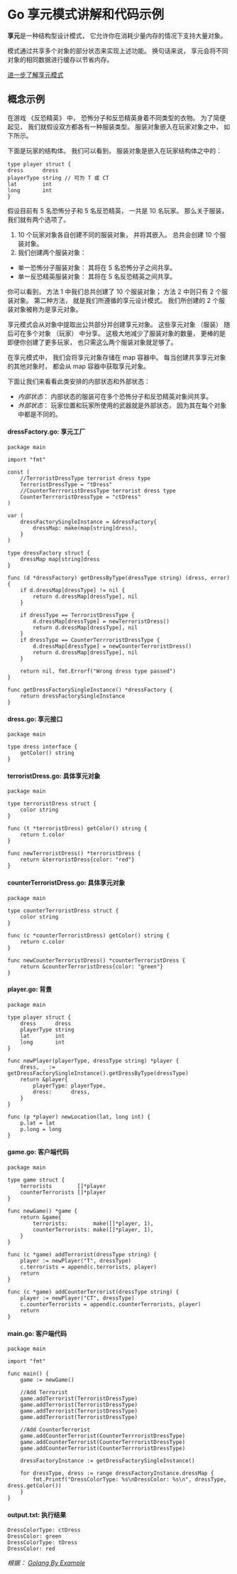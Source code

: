# Go **享元**模式讲解和代码示例

**享元**是一种结构型设计模式， 它允许你在消耗少量内存的情况下支持大量对象。

模式通过共享多个对象的部分状态来实现上述功能。 换句话来说， 享元会将不同对象的相同数据进行缓存以节省内存。

[ 进一步了解享元模式 ](https://refactoringguru.cn/design-patterns/flyweight)



## 概念示例

在游戏 《反恐精英》 中， 恐怖分子和反恐精英身着不同类型的衣物。 为了简便起见， 我们就假设双方都各有一种服装类型。 服装对象嵌入在玩家对象之中， 如下所示。

下面是玩家的结构体。 我们可以看到， 服装对象是嵌入在玩家结构体之中的：

```
type player struct {
dress      dress
playerType string // 可为 T 或 CT
lat        int
long       int
}
```

假设目前有 5 名恐怖分子和 5 名反恐精英， 一共是 10 名玩家。 那么关于服装， 我们就有两个选项了。

1. 10 个玩家对象各自创建不同的服装对象， 并将其嵌入。 总共会创建 10 个服装对象。
2. 我们创建两个服装对象：

- 单一恐怖分子服装对象： 其将在 5 名恐怖分子之间共享。
- 单一反恐精英服装对象： 其将在 5 名反恐精英之间共享。

你可以看到， 方法 1 中我们总共创建了 10 个服装对象； 方法 2 中则只有 2 个服装对象。 第二种方法， 就是我们所遵循的享元设计模式。 我们所创建的 2 个服装对象被称为是享元对象。

享元模式会从对象中提取出公共部分并创建享元对象。 这些享元对象 （服装） 随后可在多个对象 （玩家） 中分享。 这极大地减少了服装对象的数量， 更棒的是即便你创建了更多玩家， 也只需这么两个服装对象就足够了。

在享元模式中， 我们会将享元对象存储在 map 容器中。 每当创建共享享元对象的其他对象时， 都会从 map 容器中获取享元对象。

下面让我们来看看此类安排的内部状态和外部状态：

- *内部状态*： 内部状态的服装可在多个恐怖分子和反恐精英对象间共享。
- *外部状态*： 玩家位置和玩家所使用的武器就是外部状态， 因为其在每个对象中都是不同的。

####  **dressFactory.go:** 享元工厂

```
package main

import "fmt"

const (
    //TerroristDressType terrorist dress type
    TerroristDressType = "tDress"
    //CounterTerrroristDressType terrorist dress type
    CounterTerrroristDressType = "ctDress"
)

var (
    dressFactorySingleInstance = &dressFactory{
        dressMap: make(map[string]dress),
    }
)

type dressFactory struct {
    dressMap map[string]dress
}

func (d *dressFactory) getDressByType(dressType string) (dress, error) {
    if d.dressMap[dressType] != nil {
        return d.dressMap[dressType], nil
    }

    if dressType == TerroristDressType {
        d.dressMap[dressType] = newTerroristDress()
        return d.dressMap[dressType], nil
    }
    if dressType == CounterTerrroristDressType {
        d.dressMap[dressType] = newCounterTerroristDress()
        return d.dressMap[dressType], nil
    }

    return nil, fmt.Errorf("Wrong dress type passed")
}

func getDressFactorySingleInstance() *dressFactory {
    return dressFactorySingleInstance
}
```

####  **dress.go:** 享元接口

```
package main

type dress interface {
    getColor() string
}
```

####  **terroristDress.go:** 具体享元对象

```
package main

type terroristDress struct {
    color string
}

func (t *terroristDress) getColor() string {
    return t.color
}

func newTerroristDress() *terroristDress {
    return &terroristDress{color: "red"}
}
```

####  **counterTerroristDress.go:** 具体享元对象

```
package main

type counterTerroristDress struct {
    color string
}

func (c *counterTerroristDress) getColor() string {
    return c.color
}

func newCounterTerroristDress() *counterTerroristDress {
    return &counterTerroristDress{color: "green"}
}
```

####  **player.go:** 背景

```
package main

type player struct {
    dress      dress
    playerType string
    lat        int
    long       int
}

func newPlayer(playerType, dressType string) *player {
    dress, _ := getDressFactorySingleInstance().getDressByType(dressType)
    return &player{
        playerType: playerType,
        dress:      dress,
    }
}

func (p *player) newLocation(lat, long int) {
    p.lat = lat
    p.long = long
}
```

####  **game.go:** 客户端代码

```
package main

type game struct {
    terrorists        []*player
    counterTerrorists []*player
}

func newGame() *game {
    return &game{
        terrorists:        make([]*player, 1),
        counterTerrorists: make([]*player, 1),
    }
}

func (c *game) addTerrorist(dressType string) {
    player := newPlayer("T", dressType)
    c.terrorists = append(c.terrorists, player)
    return
}

func (c *game) addCounterTerrorist(dressType string) {
    player := newPlayer("CT", dressType)
    c.counterTerrorists = append(c.counterTerrorists, player)
    return
}
```

####  **main.go:** 客户端代码

```
package main

import "fmt"

func main() {
    game := newGame()

    //Add Terrorist
    game.addTerrorist(TerroristDressType)
    game.addTerrorist(TerroristDressType)
    game.addTerrorist(TerroristDressType)
    game.addTerrorist(TerroristDressType)

    //Add CounterTerrorist
    game.addCounterTerrorist(CounterTerrroristDressType)
    game.addCounterTerrorist(CounterTerrroristDressType)
    game.addCounterTerrorist(CounterTerrroristDressType)

    dressFactoryInstance := getDressFactorySingleInstance()

    for dressType, dress := range dressFactoryInstance.dressMap {
        fmt.Printf("DressColorType: %s\nDressColor: %s\n", dressType, dress.getColor())
    }
}
```

####  **output.txt:** 执行结果

```
DressColorType: ctDress
DressColor: green
DressColorType: tDress
DressColor: red
```

*根据： [Golang By Example](https://golangbyexample.com/flyweight-design-pattern-golang/)*